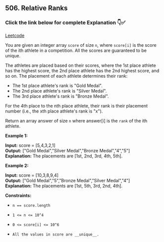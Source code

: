 ## 506. Relative Ranks

### Click the link below for complete Explanation 👇✅

[Leetcode]()

You are given an integer array ``score`` of size ``n``, where ``score[i]`` is the score of the ith athlete in a competition. All the scores are guaranteed to be unique.

The athletes are placed based on their scores, where the 1st place athlete has the highest score, the 2nd place athlete has the 2nd highest score, and so on. The placement of each athlete determines their rank:

- The 1st place athlete's rank is "Gold Medal". <br>
- The 2nd place athlete's rank is "Silver Medal". <br>
- The 3rd place athlete's rank is "Bronze Medal".

For the 4th place to the nth place athlete, their rank is their placement number (i.e., the xth place athlete's rank is "x").

Return an array answer of size ``n`` where answer[i] is the ``rank`` of the ith athlete.

 

**Example 1:**

**Input:** score = [5,4,3,2,1] <br>
**Output:** ["Gold Medal","Silver Medal","Bronze Medal","4","5"] <br>
**Explanation:** The placements are [1st, 2nd, 3rd, 4th, 5th].

**Example 2:**

**Input:** score = [10,3,8,9,4] <br>
**Output:** ["Gold Medal","5","Bronze Medal","Silver Medal","4"] <br>
**Explanation:** The placements are [1st, 5th, 3rd, 2nd, 4th].

 

**Constraints:**

- ``n == score.length``

- ``1 <= n <= 10^4``

- ``0 <= score[i] <= 10^6``

- ``All the values in score are __unique__.``